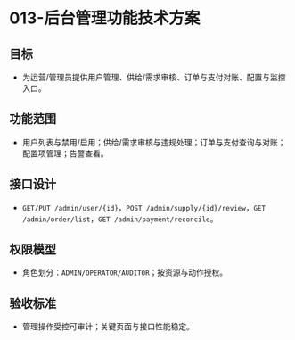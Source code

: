 # 013-后台管理功能技术方案

## 目标
- 为运营/管理员提供用户管理、供给/需求审核、订单与支付对账、配置与监控入口。

## 功能范围
- 用户列表与禁用/启用；供给/需求审核与违规处理；订单与支付查询与对账；配置项管理；告警查看。

## 接口设计
- `GET/PUT /admin/user/{id}`，`POST /admin/supply/{id}/review`，`GET /admin/order/list`，`GET /admin/payment/reconcile`。

## 权限模型
- 角色划分：`ADMIN/OPERATOR/AUDITOR`；按资源与动作授权。

## 验收标准
- 管理操作受控可审计；关键页面与接口性能稳定。